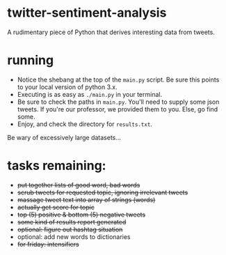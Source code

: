 # twitter-sentiment-analysis
A rudimentary piece of Python that derives interesting data from tweets.

# running
- Notice the shebang at the top of the `main.py` script. Be sure this points to your local version of python 3.x.
- Executing is as easy as `./main.py` in your terminal.
- Be sure to check the paths in `main.py`. You'll need to supply some json tweets. If you're our professor, we provided them to you. Else, go find some.
- Enjoy, and check the directory for `results.txt`.

Be wary of excessively large datasets...


# tasks remaining:
- ~~put together lists of good word, bad words~~
- ~~scrub tweets for requested topic, ignoring irrelevant tweets~~
- ~~massage tweet text into array of strings (words)~~
- ~~actually get score for topic~~
- ~~top (5) positive & bottom (5) negative tweets~~
- ~~some kind of results report generated~~
- ~~optional: figure out hashtag situation~~
- optional: add new words to dictionaries
- ~~for friday: intensifiers~~
